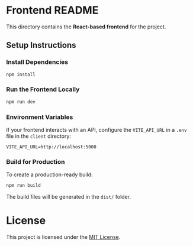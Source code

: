 # Frontend README

This directory contains the **React-based frontend** for the project.

## **Setup Instructions**

### **Install Dependencies**

```bash
npm install
```

### **Run the Frontend Locally**

```bash
npm run dev
```

### **Environment Variables**

If your frontend interacts with an API, configure the `VITE_API_URL` in a `.env` file in the `client` directory:

```env
VITE_API_URL=http://localhost:5000
```

### **Build for Production**

To create a production-ready build:

```bash
npm run build
```

The build files will be generated in the `dist/` folder.

# License

This project is licensed under the [MIT License](./LICENSE).
